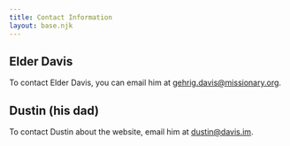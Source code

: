 ```yaml
---
title: Contact Information
layout: base.njk
---
```


## Elder Davis

To contact Elder Davis, you can email him at [gehrig.davis@missionary.org](mailto:gehrig.davis@missionary.org).

## Dustin (his dad)

To contact Dustin about the website, email him at [dustin@davis.im](mailto:dustin@davis.im).
